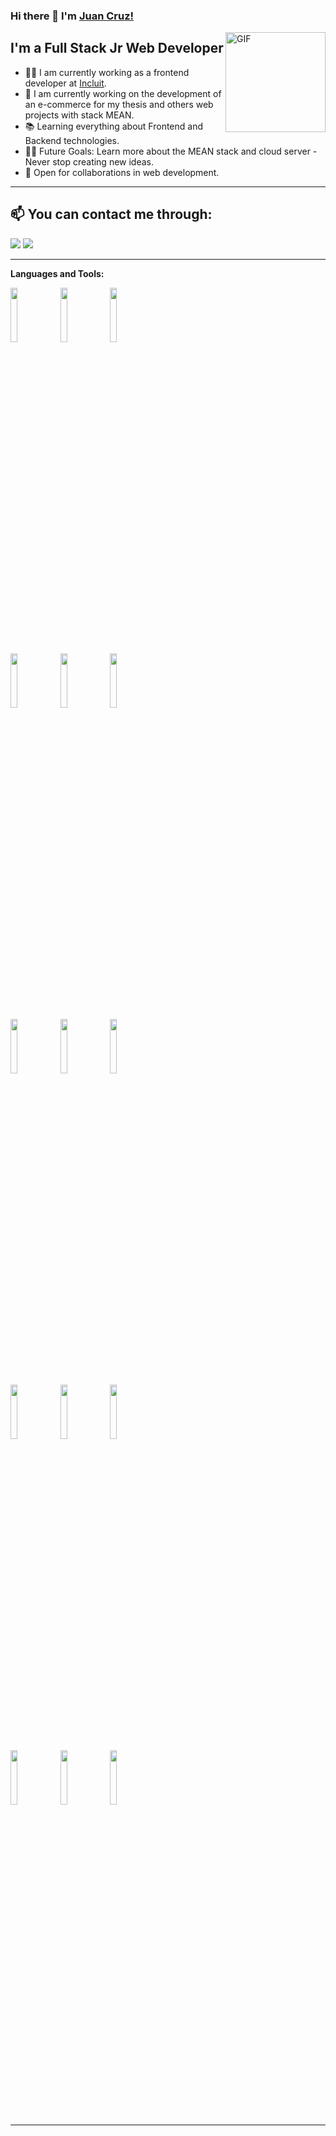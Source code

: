 ### Hi there 👋 I'm [Juan Cruz!](https://github.com/gorguero)

<img align="right" alt="GIF" height="160px" src="https://media.giphy.com/media/qgQUggAC3Pfv687qPC/giphy.gif" />

## I'm a Full Stack Jr Web Developer

- 👨‍💻 I am currently working as a frontend developer at <a href="https://incluit.com/">Incluit</a>.
- 🌱 I am currently working on the development of an e-commerce for my thesis and others web projects with stack MEAN.
- 📚 Learning everything about Frontend and Backend technologies.
- 💪🏼 Future Goals: Learn more about the MEAN stack and cloud server - Never stop creating new ideas.
- 🤝 Open for collaborations in web development.

---

## 📫 You can contact me through:
<a href="mailto:jcaguerodev@gmail.com"><img src="https://img.shields.io/badge/e‑mail-D14836.svg?style=for-the-badge&logo=GMail&logoColor=white"/></a>
<a href="https://www.linkedin.com/in/juan-cruz-ag%C3%BCero/"><img src="https://img.shields.io/badge/linkedin-0077B5.svg?style=for-the-badge&logo=linkedin&logoColor=white"/></a>

---

**Languages and Tools:**

<p>
  <code><img width="15%" src="https://www.vectorlogo.zone/logos/w3_html5/w3_html5-ar21.svg"></code>
  <code><img width="15%" src="https://www.vectorlogo.zone/logos/w3_css/w3_css-ar21.svg"></code>
  <code><img width="15%" src="https://www.vectorlogo.zone/logos/getbootstrap/getbootstrap-ar21.svg"></code>
  <br />
  <code><img width="15%" src="https://www.vectorlogo.zone/logos/javascript/javascript-ar21.svg"></code>
  <code><img width="15%" src="https://www.vectorlogo.zone/logos/typescriptlang/typescriptlang-ar21.svg"></code>
  <code><img width="15%" src="https://www.vectorlogo.zone/logos/nodejs/nodejs-ar21.svg"></code>
  <br />
  <code><img width="15%" src="https://www.vectorlogo.zone/logos/angular/angular-ar21.svg"></code>
  <code><img width="15%" src="https://www.vectorlogo.zone/logos/expressjs/expressjs-ar21.svg"></code>
  <code><img width="15%" src="https://www.vectorlogo.zone/logos/mongodb/mongodb-ar21.svg"></code>
  <br />
  <code><img width="15%" src="https://www.vectorlogo.zone/logos/mysql/mysql-ar21.svg"></code>
  <code><img width="15%" src="https://www.vectorlogo.zone/logos/git-scm/git-scm-ar21.svg"></code>
  <code><img width="15%" src="https://www.vectorlogo.zone/logos/npmjs/npmjs-ar21.svg"></code>
  <br />
  <code><img width="15%" src="https://www.vectorlogo.zone/logos/getpostman/getpostman-ar21.svg"></code>
  <code><img width="15%" src="https://seeklogo.com/images/J/jwt-logo-11B708E375-seeklogo.com.png"></code>
  <code><img width="15%" src="https://www.vectorlogo.zone/logos/visualstudio_code/visualstudio_code-ar21.svg"></code>
</p>

---
